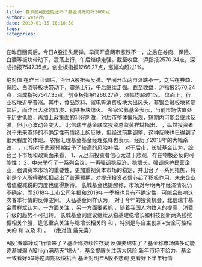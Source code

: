 ```yaml
---
title: 春节前A股还能涨吗？基金说先盯好2600点
author: wetech
date: 2019-01-15 16:18:50
tags: 
categories: 
---
```

在昨日回调后，今日A股扭头反弹。早间开盘两市涨跌不一，之后在券商、保险、白酒等板块带动下，震荡上行，午后继续走强。截至收盘，沪指报2570.34点，深成指报7547.35点，创业板指报1266.27点，涨幅均超过1%。
<!-- more -->
绝对值
在昨日回调后，今日A股扭头反弹。早间开盘两市涨跌不一，之后在券商、保险、白酒等板块带动下，震荡上行，午后继续走强。截至收盘，沪指报2570.34点，深成指报7547.35点，创业板指报1266.27点，涨幅均超过1%。
盘面上，行业板块近乎普涨。其中，食品饮料、家电等消费板块大出风头，非银金融板块紧随其后，而昨日大涨的煤炭、钢铁板块熄火。
多家公募基金表示，当前市场估值处于历史低位，再加上政策面的利好刺激，对后市整体偏乐观，短期内可能会继续反弹，但小心波动会变大。
北信瑞丰基金联席投资总监黄祥斌指出，
，纵然投资者对于未来市场的不确定性有情绪上的反映，但经过前期调整，这种反映也已得到了很大程度的体现。
农银汇理基金基金经理张峰也表示，经历了2018年的大幅杀跌，
，市场对于悲观预期给予了较高的风险补偿。
对于后市，长城基金认为，综合当下市场和政策面来看，
1、元旦前投资者信心太过于悲观，存在物极必反的可能性；
2、中央举行了一系列会议，一再强调稳经济，稳增长，强调保护民营企业，强调资本市场的重要性，更加重视资本市场的稳定，并出台了一系列措施，特别是个人所得税抵扣超出了普遍预期，对提升投资者信心起了积极作用，未来企业增值税减税的力度也值得期待。
长城基金也提醒称，市场对今明两年经济情况仍不确定，而2018年上市公司年报和2019年一季报也具有不确定性，可能会影响这次春季行情的反弹空间。
天弘基金同样认为，
对于今年的投资机会，北信瑞丰基金黄祥斌认为，一方面关注
，另一方面要紧抓
，随着我国人均牧入的提高，消费升级的趋势不可扭转。
长城基金则建议继续从稳基建稳增长和科技创新两条线挖掘相关个股，逢低重点关注与稳增长相关的
和
，特别是与自主创新+安全可控相关的
和
以及
和
。
（绝对值 戴先喜）
 
 
A股“春季躁动”行情来了？基金称持续性存疑
反弹要结束了？基金称市场做多动能逐渐减弱
A股high满两天“熄火”，基金提醒关注两大风险
新年市场不给力，基金一致看好5G等逆周期板块机会
基金对明年A股不悲观 更看好下半年行情
